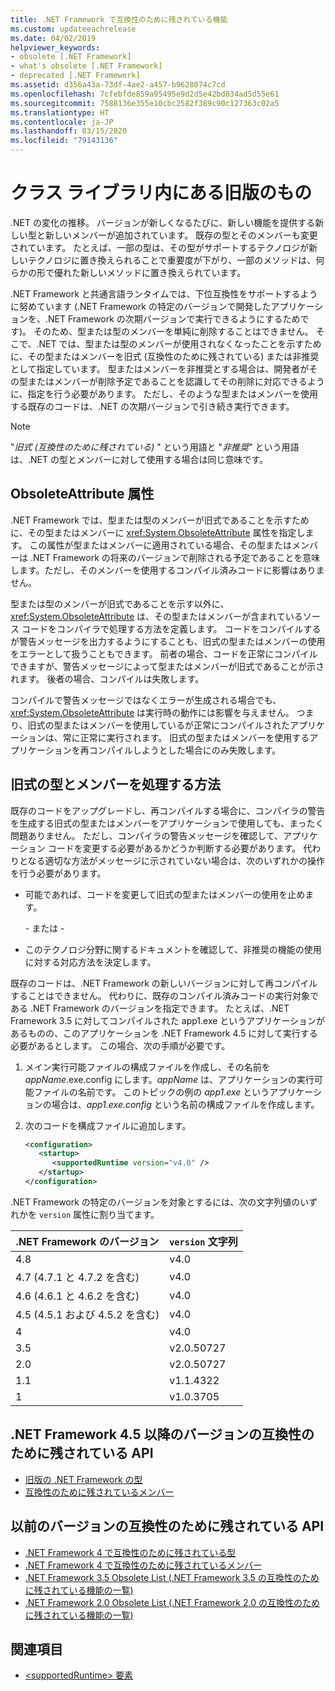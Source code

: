 ```yaml
---
title: .NET Framework で互換性のために残されている機能
ms.custom: updateeachrelease
ms.date: 04/02/2019
helpviewer_keywords:
- obsolete [.NET Framework]
- what's obsolete [.NET Framework]
- deprecated [.NET Framework]
ms.assetid: d356a43a-73df-4ae2-a457-b9628074c7cd
ms.openlocfilehash: 7cfebfde859a95495e9d2d5e42bd034ad5d55e61
ms.sourcegitcommit: 7588136e355e10cbc2582f389c90c127363c02a5
ms.translationtype: HT
ms.contentlocale: ja-JP
ms.lasthandoff: 03/15/2020
ms.locfileid: "79143136"
---
```

# <a name="whats-obsolete-in-the-net-framework-class-library"></a>クラス ライブラリ内にある旧版のもの

.NET の変化の推移。 バージョンが新しくなるたびに、新しい機能を提供する新しい型と新しいメンバーが追加されています。 既存の型とそのメンバーも変更されています。 たとえば、一部の型は、その型がサポートするテクノロジが新しいテクノロジに置き換えられることで重要度が下がり、一部のメソッドは、何らかの形で優れた新しいメソッドに置き換えられています。

.NET Framework と共通言語ランタイムでは、下位互換性をサポートするように努めています (.NET Framework の特定のバージョンで開発したアプリケーションを、.NET Framework の次期バージョンで実行できるようにするためです)。 そのため、型または型のメンバーを単純に削除することはできません。 そこで、.NET では、型または型のメンバーが使用されなくなったことを示すために、その型またはメンバーを旧式 (互換性のために残されている) または非推奨として指定しています。 型またはメンバーを非推奨とする場合は、開発者がその型またはメンバーが削除予定であることを認識してその削除に対応できるように、指定を行う必要があります。 ただし、そのような型またはメンバーを使用する既存のコードは、.NET の次期バージョンで引き続き実行できます。

> [!NOTE]
> "*旧式 (互換性のために残されている)* " という用語と "*非推奨*" という用語は、.NET の型とメンバーに対して使用する場合は同じ意味です。

## <a name="the-obsoleteattribute-attribute"></a>ObsoleteAttribute 属性

.NET Framework では、型または型のメンバーが旧式であることを示すために、その型またはメンバーに <xref:System.ObsoleteAttribute> 属性を指定します。 この属性が型またはメンバーに適用されている場合、その型またはメンバーは .NET Framework の将来のバージョンで削除される予定であることを意味します。ただし、そのメンバーを使用するコンパイル済みコードに影響はありません。

型または型のメンバーが旧式であることを示す以外に、<xref:System.ObsoleteAttribute> は、その型またはメンバーが含まれているソース コードをコンパイラで処理する方法を定義します。 コードをコンパイルするが警告メッセージを出力するようにすることも、旧式の型またはメンバーの使用をエラーとして扱うこともできます。 前者の場合、コードを正常にコンパイルできますが、警告メッセージによって型またはメンバーが旧式であることが示されます。 後者の場合、コンパイルは失敗します。

コンパイルで警告メッセージではなくエラーが生成される場合でも、<xref:System.ObsoleteAttribute> は実行時の動作には影響を与えません。 つまり、旧式の型またはメンバーを使用しているが正常にコンパイルされたアプリケーションは、常に正常に実行されます。 旧式の型またはメンバーを使用するアプリケーションを再コンパイルしようとした場合にのみ失敗します。

## <a name="how-to-handle-obsolete-types-and-members"></a>旧式の型とメンバーを処理する方法

既存のコードをアップグレードし、再コンパイルする場合に、コンパイラの警告を生成する旧式の型またはメンバーをアプリケーションで使用しても、まったく問題ありません。 ただし、コンパイラの警告メッセージを確認して、アプリケーション コードを変更する必要があるかどうか判断する必要があります。 代わりとなる適切な方法がメッセージに示されていない場合は、次のいずれかの操作を行う必要があります。

- 可能であれば、コードを変更して旧式の型またはメンバーの使用を止めます。

     \- または -

- このテクノロジ分野に関するドキュメントを確認して、非推奨の機能の使用に対する対応方法を決定します。

既存のコードは、.NET Framework の新しいバージョンに対して再コンパイルすることはできません。 代わりに、既存のコンパイル済みコードの実行対象である .NET Framework のバージョンを指定できます。 たとえば、.NET Framework 3.5 に対してコンパイルされた app1.exe というアプリケーションがあるものの、このアプリケーションを .NET Framework 4.5 に対して実行する必要があるとします。 この場合、次の手順が必要です。

1. メイン実行可能ファイルの構成ファイルを作成し、その名前を *appName*.exe.config にします。*appName* は、アプリケーションの実行可能ファイルの名前です。 このトピックの例の *app1.exe* というアプリケーションの場合は、*app1.exe.config* という名前の構成ファイルを作成します。

2. 次のコードを構成ファイルに追加します。

    ```xml
    <configuration>
       <startup>
          <supportedRuntime version="v4.0" />
       </startup>
    </configuration>
    ```

.NET Framework の特定のバージョンを対象とするには、次の文字列値のいずれかを `version` 属性に割り当てます。

|.NET Framework のバージョン|`version` 文字列|
|-|-|
|4.8|v4.0|
|4.7 (4.7.1 と 4.7.2 を含む)|v4.0|
|4.6 (4.6.1 と 4.6.2 を含む)|v4.0|
|4.5 (4.5.1 および 4.5.2 を含む)|v4.0|
|4|v4.0|
|3.5|v2.0.50727|
|2.0|v2.0.50727|
|1.1|v1.1.4322|
|1|v1.0.3705|

## <a name="obsolete-apis-for-net-framework-45-and-later-versions"></a>.NET Framework 4.5 以降のバージョンの互換性のために残されている API

- [旧版の .NET Framework の型](obsolete-types.md)
- [互換性のために残されているメンバー](obsolete-members.md)

## <a name="obsolete-apis-for-previous-versions"></a>以前のバージョンの互換性のために残されている API

- [.NET Framework 4 で互換性のために残されている型](https://docs.microsoft.com/previous-versions/dotnet/netframework-4.0/ee461503(v=vs.100))
- [.NET Framework 4 で互換性のために残されているメンバー](https://docs.microsoft.com/previous-versions/dotnet/netframework-4.0/ee471421(v=vs.100))
- [.NET Framework 3.5 Obsolete List (.NET Framework 3.5 の互換性のために残されている機能の一覧)](https://docs.microsoft.com/previous-versions/cc835481(v=msdn.10))
- [.NET Framework 2.0 Obsolete List (.NET Framework 2.0 の互換性のために残されている機能の一覧)](https://docs.microsoft.com/previous-versions/aa497286(v=msdn.10))

## <a name="see-also"></a>関連項目

- [\<supportedRuntime> 要素](../configure-apps/file-schema/startup/supportedruntime-element.md)
